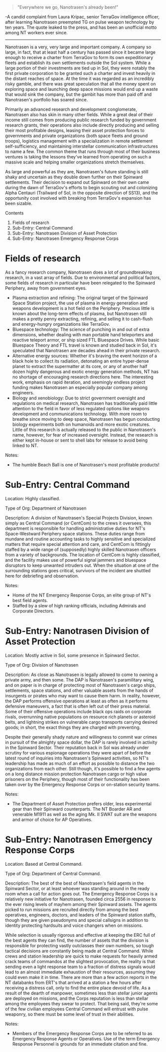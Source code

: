 > "Everywhere we go, Nanotrasen's already been!" 

-A candid complaint from Laura Kripac, senior TerraGov intelligence officer, after learning Nanotrasen preempted TG on pulse weapon technology by ten years. The quote leaked to the press, and has been an unofficial motto among NT workers ever since. 
***

Nanotrasen is a very, very large and important company. A company so large, in fact, that at least half a century has passed since it became large enough to receive a charter from TerraGov to form its own expeditionary fleets and establish its own settlements outside the Sol system. While a large portion of their investments are tied up in Sol, they were notably the first private corporation to be granted such a charter and invest heavily in the distant reaches of space. At the time it was regarded as an incredibly risky gamble, and there was great speculation that all the money spent on exploring space and launching deep space missions would end up a waste that would sink the company, but the gambit has more than paid off and Nanotrasen's portfolio has soared since.

Primarily an advanced research and development conglomerate, Nanotrasen also has skin in many other fields. While a great deal of their income still comes from producing public research funded by government research grants, their operations also include directly producing and selling their most profitable designs, leasing their asset protection forces to governments and private organizations (both space fleets and ground troops), logistics management with a specialization in remote settlement self-sufficiency, and maintaining interstellar communication infrastructures to name a few. The common theme that runs through most of their business ventures is taking the lessons they've learned from operating on such a massive scale and helping smaller organizations stretch themselves.

As large and powerful as they are, Nanotrasen's future standing is still shaky and uncertain as they double down further on their Spinward settlements. Their decision to expand out Spinward on their own came during the dawn of TerraGov's efforts to begin scouting out and colonizing Alpha Centauri (Trailward of Sol, in the opposite direction of SS13), and the opportunity cost involved with breaking from TerraGov's expansion has been sizable.


Contents

1. Fields of research
2. Sub-Entry: Central Command
3. Sub-Entry: Nanotrasen Division of Asset Protection
4. Sub-Entry: Nanotrasen Emergency Response Corps

# Fields of research

As a fancy research company, Nanotrasen does a lot of groundbreaking research, in a vast array of fields. Due to environmental and political factors, some fields of research in particular have been relegated to the Spinward Periphery, away from government eyes.

* Plasma extraction and refining: The original target of the Spinward Space Station project, the use of plasma in energy generation and weapons development is a hot field on the Periphery. Precious little is known about the long-term effects of plasma, but Nanotrasen still makes a pretty penny extracting, refining, and selling it to cash-flush and energy-hungry organizations like TerraGov.
* Bluespace technology: The science of punching in and out of extra dimensions, whether dealing with man portable hand teleporters and reactive teleport armor, or ship sized FTL Bluespace Drives. While basic Bluespace Theory and FTL travel is known and studied back in Sol, it's speculated that Nanotrasen are decades ahead in their private research.
* Alternative energy sources: Whether it's braving the event horizon of a black hole to collect its radiation, detonating an entire hyper-dense planet to extract the supermatter at its core, or any of another half dozen highly dangerous and exotic energy generation methods, NT has no shortage of encouraging research directions here. The interesting work, emphasis on rapid iteration, and seemingly endless project funding makes Nanotrasen an especially popular company among engineers.
* Biology and xenobiology: Due to strict government oversight and regulations on medical research, Nanotrasen has traditionally paid little attention to the field in favor of less regulated options like weapons development and communications technology. With more room to breathe since moving to deep space, Nanotrasen has begun conducting biology experiments both on humanoids and more exotic creatures. Little of this research is actually released to the public in Nanotrasen's name, however, for fear of increased oversight. Instead, the research is either kept in-house or sent to shell labs for release to avoid being linked to NT.

Notes:
* The humble Beach Ball is one of Nanotrasen's most profitable products!


# Sub-Entry: Central Command

Location: Highly classified.

Type of Org: Department of Nanotrasen

Description: A division of Nanotrasen's Special Projects Division, known simply as Central Command (or CentCom) to the crews it oversees, this department is responsible for handling administrative duties for NT's Space-Westward Periphery space stations. These duties range from mundane and routine accounting tasks to highly sensitive and specialized matters that require special attention and care, and CentCom is fittingly staffed by a wide range of (supposedly) highly skilled Nanotrasen officers from a variety of backgrounds. The location of CentCom is highly classified, and the facility makes use of powerful signal jammers and bluespace disruptors to keep unwanted intruders out. When the situation at one of the surrounding stations goes critical, survivors of the incident are shuttled here for debriefing and observation.

Notes:
* Home of the NT Emergency Response Corps, an elite group of NT's best field agents.
* Staffed by a slew of high ranking officials, including Admirals and Corporate Directors.


# Sub-Entry: Nanotrasen Division of Asset Protection

Location: Mostly active in Sol, some presence in Spinward Sector.

Type of Org: Division of Nanotrasen

Description: As close as Nanotrasen is legally allowed to come to owning a private army, and then some. The DAP is Nanotrasen's paramilitary wing, and on paper is in charge of protecting most of Nanotrasen's cargo ships, settlements, space stations, and other valuable assets from the hands of insurgents or pirates who may want to cause them harm. In reality, however, the DAP performs offensive operations at least as often as it performs defensive maneuvers, a fact that is often left out of their press material. Some of their offensive operations include black ops raids on corporate rivals, overrunning native populations on resource rich planets or asteroid belts, and lightning strikes on vulnerable cargo transports carrying desired goods; in short, the exact things they are charged with preventing.

Despite their generally shady nature and willingness to commit war crimes in pursuit of the almighty space dollar, the DAP is rarely involved in activity in the Spinward Sector. Their reputation back in Sol was already under scrutiny for various espionage operations they were apart of before the latest round of inquiries into Nanotrasen's Spinward activities, so NT's leadership has made as much of an effort as possible to distance the two organizations from each other. Still though, it's possible to find a few agents on a long distance mission protection Nanotrasen cargo or high value prisoners on the Periphery, though most of their functionality has been taken over by the Emergency Response Corps or on-station security teams.

Notes:
* The Department of Asset Protection prefers older, less experimental gear than their Spinward counterparts. The NT Boarder AR and venerable M1911 as well as the aging Mk. II SWAT suit are the weapons and armor of choice for AP Operatives.


# Sub-Entry: Nanotrasen Emergency Response Corps

Location: Based at Central Command.

Type of Org: Department of Central Command.

Description: The best of the best of Nanotrasen's field agents in the Spinward Sector, or at least whoever was standing around in the ready room when a call for action goes out. The Emergency Response Corps is a relatively new initiative for Nanotrasen, founded circa 2556 in response to the ever rising levels of mayhem among their Spinward assets. The agents picked to run missions are recruited directly from among the best operatives, engineers, doctors, and leaders of the Spinward station staffs, though they are given pseudonyms and special callsigns in addition to identity protecting hardsuits and voice changers when on missions.

While selection is usually rigorous and effective at keeping the ERC full of the best agents they can find, the number of assets that the division is responsible for protecting vastly outclasses their own numbers, so tough tactical decisions are constantly being made at Central Command. While crews and station leadership are quick to make requests for heavily armed crack teams of commandos at the slightest provocation, the reality is that sending even a light response team to a fraction of distress signals would lead to an almost immediate exhaustion of their resources, assuming they could even make it in time. There are more than a few action reports in the NT databanks from ERT's that arrived at a station a few hours after receiving a distress call, only to find the entire place devoid of life. As a result of the dearth of manpower, sometimes less than stellar junior agents are deployed on missions, and the Corps reputation is less than stellar among the employees they swear to protect. That being said, they're some of the few civilian employees Central Command will entrust with pulse weaponry, so there must be some level of trust in their abilities.

Notes:
* Members of the Emergency Response Corps are to be referred to as Emergency Response Agents or Operatives. Use of the term Emergency Response Personnel is grounds for an immediate citation and fine.
